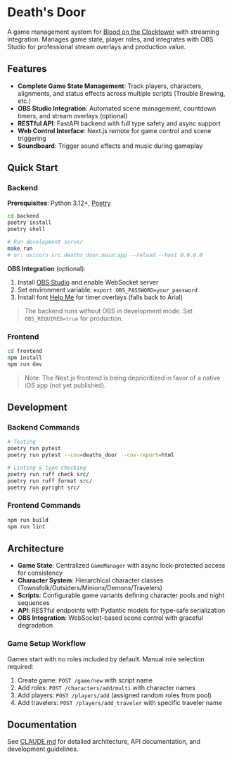 # Death's Door

A game management system for [Blood on the Clocktower](https://bloodontheclocktower.com/) with streaming integration. Manages game state, player roles, and integrates with OBS Studio for professional stream overlays and production value.

## Features

- **Complete Game State Management**: Track players, characters, alignments, and status effects across multiple scripts (Trouble Brewing, etc.)
- **OBS Studio Integration**: Automated scene management, countdown timers, and stream overlays (optional)
- **RESTful API**: FastAPI backend with full type safety and async support
- **Web Control Interface**: Next.js remote for game control and scene triggering
- **Soundboard**: Trigger sound effects and music during gameplay

## Quick Start

### Backend

**Prerequisites**: Python 3.12+, [Poetry](https://python-poetry.org/)

```bash
cd backend
poetry install
poetry shell

# Run development server
make run
# or: uvicorn src.deaths_door.main:app --reload --host 0.0.0.0
```

**OBS Integration** (optional):
1. Install [OBS Studio](https://obsproject.com/downloads) and enable WebSocket server
2. Set environment variable: `export OBS_PASSWORD=your_password`
3. Install font [Help Me](https://www.dafont.com/help-me.font) for timer overlays (falls back to Arial)

> The backend runs without OBS in development mode. Set `OBS_REQUIRED=true` for production.

### Frontend

```bash
cd frontend
npm install
npm run dev
```

> Note: The Next.js frontend is being deprioritized in favor of a native iOS app (not yet published).

## Development

### Backend Commands
```bash
# Testing
poetry run pytest
poetry run pytest --cov=deaths_door --cov-report=html

# Linting & type checking
poetry run ruff check src/
poetry run ruff format src/
poetry run pyright src/
```

### Frontend Commands
```bash
npm run build
npm run lint
```

## Architecture

- **Game State**: Centralized `GameManager` with async lock-protected access for consistency
- **Character System**: Hierarchical character classes (Townsfolk/Outsiders/Minions/Demons/Travelers)
- **Scripts**: Configurable game variants defining character pools and night sequences
- **API**: RESTful endpoints with Pydantic models for type-safe serialization
- **OBS Integration**: WebSocket-based scene control with graceful degradation

### Game Setup Workflow

Games start with no roles included by default. Manual role selection required:

1. Create game: `POST /game/new` with script name
2. Add roles: `POST /characters/add/multi` with character names
3. Add players: `POST /players/add` (assigned random roles from pool)
4. Add travelers: `POST /players/add_traveler` with specific traveler name

## Documentation

See [CLAUDE.md](CLAUDE.md) for detailed architecture, API documentation, and development guidelines.